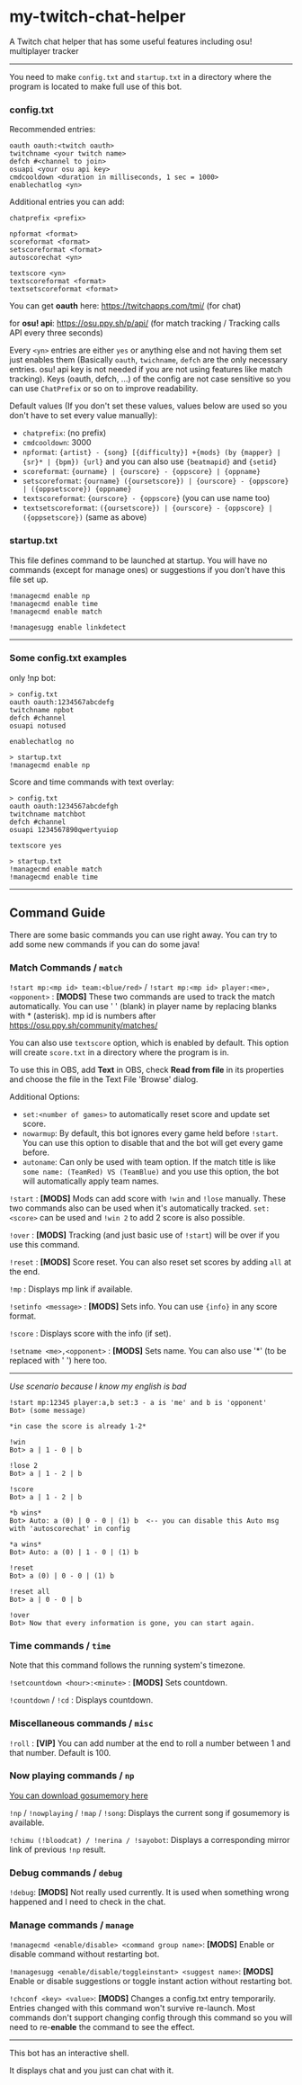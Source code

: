 # my-twitch-chat-helper
A Twitch chat helper that has some useful features including osu! multiplayer tracker

---

You need to make `config.txt` and `startup.txt` in a directory where the program is located to make full use of this bot.

### config.txt

Recommended entries:

```
oauth oauth:<twitch oauth>
twitchname <your twitch name>
defch #<channel to join>
osuapi <your osu api key>
cmdcooldown <duration in milliseconds, 1 sec = 1000>
enablechatlog <yn>
```

Additional entries you can add:

```
chatprefix <prefix>

npformat <format>
scoreformat <format>
setscoreformat <format>
autoscorechat <yn>

textscore <yn>
textscoreformat <format>
textsetscoreformat <format>
```

You can get **oauth** here: https://twitchapps.com/tmi/ (for chat)

for **osu! api**: https://osu.ppy.sh/p/api/ (for match tracking / Tracking calls API every three seconds)

Every `<yn>` entries are either `yes` or anything else and not having them set just enables them (Basically `oauth`, `twichname`, `defch` are the only necessary entries. osu! api key is not needed if you are not using features like match tracking).
Keys (oauth, defch, ...) of the config are not case sensitive so you can use `ChatPrefix` or so on to improve readability.

Default values (If you don't set these values, values below are used so you don't have to set every value manually):
- `chatprefix`: (no prefix)
- `cmdcooldown`: 3000
- `npformat`: `{artist} - {song} [{difficulty}] +{mods} (by {mapper} | {sr}* | {bpm}) {url}` and you can also use `{beatmapid}` and `{setid}`
- `scoreformat`: `{ourname} | {ourscore} - {oppscore} | {oppname}`
- `setscoreformat`: `{ourname} ({oursetscore}) | {ourscore} - {oppscore} | ({oppsetscore}) {oppname}`
- `textscoreformat`: `{ourscore} - {oppscore}` (you can use name too)
- `textsetscoreformat`: `({oursetscore}) | {ourscore} - {oppscore} | ({oppsetscore})` (same as above)

### startup.txt

This file defines command to be launched at startup. You will have no commands (except for manage ones) or suggestions if you don't have this file set up.

```
!managecmd enable np
!managecmd enable time
!managecmd enable match

!managesugg enable linkdetect
```

---

### Some config.txt examples

only !np bot:

```
> config.txt
oauth oauth:1234567abcdefg
twitchname npbot
defch #channel
osuapi notused

enablechatlog no

> startup.txt
!managecmd enable np
```

Score and time commands with text overlay:

```
> config.txt
oauth oauth:1234567abcdefgh
twitchname matchbot
defch #channel
osuapi 1234567890qwertyuiop

textscore yes

> startup.txt
!managecmd enable match
!managecmd enable time
```

---

## Command Guide

There are some basic commands you can use right away. You can try to add some new commands if you can do some java!

### Match Commands / `match`

`!start mp:<mp id> team:<blue/red>` / `!start mp:<mp id> player:<me>,<opponent>` :
**[MODS]** These two commands are used to track the match automatically. You can use ' ' (blank) in player name by replacing blanks with * (asterisk). mp id is numbers after https://osu.ppy.sh/community/matches/

You can also use `textscore` option, which is enabled by default. This option will create `score.txt` in a directory where the program is in.

To use this in OBS, add **Text** in OBS, check **Read from file** in its properties and choose the file in the Text File 'Browse' dialog.

Additional Options:
- `set:<number of games>` to automatically reset score and update set score.
- `nowarmup`: By default, this bot ignores every game held before `!start`. You can use this option to disable that and the bot will get every game before.
- `autoname`: Can only be used with team option. If the match title is like `some name: (TeamRed) VS (TeamBlue)` and you use this option, the bot will automatically apply team names.

`!start` :
**[MODS]** Mods can add score with `!win` and `!lose` manually. These two commands also can be used when it's automatically tracked. `set:<score>` can be used and `!win 2` to add 2 score is also possible.

`!over` :
**[MODS]** Tracking (and just basic use of `!start`) will be over if you use this command.

`!reset` :
**[MODS]** Score reset. You can also reset set scores by adding `all` at the end.

`!mp` :
Displays mp link if available.

`!setinfo <message>` :
**[MODS]** Sets info. You can use `{info}` in any score format.

`!score` :
Displays score with the info (if set).

`!setname <me>,<opponent>` :
**[MODS]** Sets name. You can also use '*' (to be replaced with ' ') here too.

---

_Use scenario because I know my english is bad_

```
!start mp:12345 player:a,b set:3 - a is 'me' and b is 'opponent'
Bot> (some message)

*in case the score is already 1-2*

!win
Bot> a | 1 - 0 | b

!lose 2
Bot> a | 1 - 2 | b

!score
Bot> a | 1 - 2 | b

*b wins*
Bot> Auto: a (0) | 0 - 0 | (1) b  <-- you can disable this Auto msg with 'autoscorechat' in config

*a wins*
Bot> Auto: a (0) | 1 - 0 | (1) b

!reset
Bot> a (0) | 0 - 0 | (1) b

!reset all
Bot> a | 0 - 0 | b

!over
Bot> Now that every information is gone, you can start again.
```

### Time commands / `time`

Note that this command follows the running system's timezone.

`!setcountdown <hour>:<minute>` :
**[MODS]** Sets countdown.

`!countdown` / `!cd` :
Displays countdown.

### Miscellaneous commands / `misc`

`!roll` :
**[VIP]** You can add number at the end to roll a number between 1 and that number. Default is 100.

### Now playing commands / `np`

[You can download gosumemory here](https://github.com/l3lackshark/gosumemory)

`!np` / `!nowplaying` / `!map` / `!song`:
Displays the current song if gosumemory is available.

`!chimu (!bloodcat) / !nerina / !sayobot`:
Displays a corresponding mirror link of previous `!np` result.

### Debug commands / `debug`

`!debug`:
**[MODS]** Not really used currently. It is used when something wrong happened and I need to check in the chat.

### Manage commands / `manage`

`!managecmd <enable/disable> <command group name>`:
**[MODS]** Enable or disable command without restarting bot.

`!managesugg <enable/disable/toggleinstant> <suggest name>`:
**[MODS]** Enable or disable suggestions or toggle instant action without restarting bot.

`!chconf <key> <value>`:
**[MODS]** Changes a config.txt entry temporarily. Entries changed with this command won't survive re-launch. Most commands don't support changing config through this command so you will need to re-**enable** the command to see the effect.

---

This bot has an interactive shell.



It displays chat and you just can chat with it.
